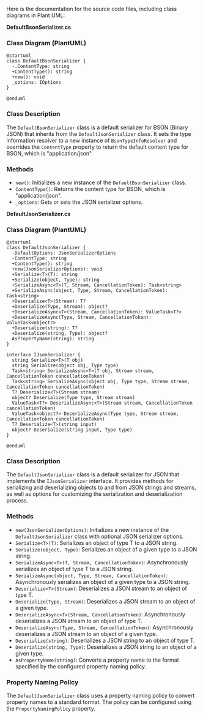 Here is the documentation for the source code files, including class diagrams in Plant UML:

**DefaultBsonSerializer.cs**

### Class Diagram (PlantUML)

```plantuml
@startuml
class DefaultBsonSerializer {
  -.ContentType: string
  +ContentType(): string
  +new(): void
  _options: IOptions
}

@enduml
```

### Class Description

The `DefaultBsonSerializer` class is a default serializer for BSON (Binary JSON) that inherits from the `DefaultJsonSerializer` class. It sets the type information resolver to a new instance of `BsonTypeInfoResolver` and overrides the `ContentType` property to return the default content type for BSON, which is "application/json".

### Methods

* `new()`: Initializes a new instance of the `DefaultBsonSerializer` class.
* `ContentType()`: Returns the content type for BSON, which is "application/json".
* `_options`: Gets or sets the JSON serializer options.

**DefaultJsonSerializer.cs**

### Class Diagram (PlantUML)

```plantuml
@startuml
class DefaultJsonSerializer {
  -DefaultOptions: JsonSerializerOptions
  -ContentType: string
  +ContentType(): string
  +new(JsonSerializerOptions): void
  +Serialize<T>(T): string
  +Serialize(object, Type): string
  +SerializeAsync<T>(T, Stream, CancellationToken): Task<string>
  +SerializeAsync(object, Type, Stream, CancellationToken): Task<string>
  +Deserialize<T>(Stream): T?
  +Deserialize(Type, Stream): object?
  +DeserializeAsync<T>(Stream, CancellationToken): ValueTask<T?>
  +DeserializeAsync(Type, Stream, CancellationToken): ValueTask<object?>
  +Deserialize(string): T?
  +Deserialize(string, Type): object?
  AsPropertyName(string): string
}

interface IJsonSerializer {
  string Serialize<T>(T obj)
  string Serialize(object obj, Type type)
  Task<string> SerializeAsync<T>(T obj, Stream stream, CancellationToken cancellationToken)
  Task<string> SerializeAsync(object obj, Type type, Stream stream, CancellationToken cancellationToken)
  T? Deserialize<T>(Stream stream)
  object? Deserialize(Type type, Stream stream)
  ValueTask<T?> DeserializeAsync<T>(Stream stream, CancellationToken cancellationToken)
  ValueTask<object?> DeserializeAsync(Type type, Stream stream, CancellationToken cancellationToken)
  T? Deserialize<T>(string input)
  object? Deserialize(string input, Type type)
}

@enduml
```

### Class Description

The `DefaultJsonSerializer` class is a default serializer for JSON that implements the `IJsonSerializer` interface. It provides methods for serializing and deserializing objects to and from JSON strings and streams, as well as options for customizing the serialization and deserialization process.

### Methods

* `new(JsonSerializerOptions)`: Initializes a new instance of the `DefaultJsonSerializer` class with optional JSON serializer options.
* `Serialize<T>(T)`: Serializes an object of type T to a JSON string.
* `Serialize(object, Type)`: Serializes an object of a given type to a JSON string.
* `SerializeAsync<T>(T, Stream, CancellationToken)`: Asynchronously serializes an object of type T to a JSON string.
* `SerializeAsync(object, Type, Stream, CancellationToken)`: Asynchronously serializes an object of a given type to a JSON string.
* `Deserialize<T>(Stream)`: Deserializes a JSON stream to an object of type T.
* `Deserialize(Type, Stream)`: Deserializes a JSON stream to an object of a given type.
* `DeserializeAsync<T>(Stream, CancellationToken)`: Asynchronously deserializes a JSON stream to an object of type T.
* `DeserializeAsync(Type, Stream, CancellationToken)`: Asynchronously deserializes a JSON stream to an object of a given type.
* `Deserialize(string)`: Deserializes a JSON string to an object of type T.
* `Deserialize(string, Type)`: Deserializes a JSON string to an object of a given type.
* `AsPropertyName(string)`: Converts a property name to the format specified by the configured property naming policy.

### Property Naming Policy

The `DefaultJsonSerializer` class uses a property naming policy to convert property names to a standard format. The policy can be configured using the `PropertyNamingPolicy` property.